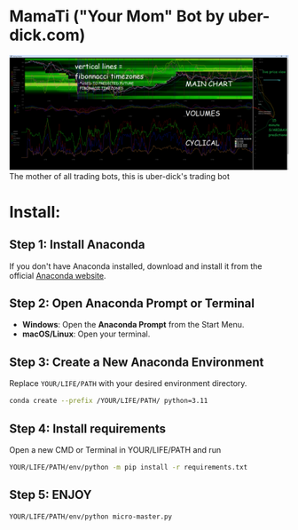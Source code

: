 
# MamaTi ("Your Mom" Bot by uber-dick.com)
![Screenhot of mamati alpha 0.1](https://github.com/spacewalkingninja/mamati/blob/master/screenshot.png?raw=true)
The mother of all trading bots, this is uber-dick's trading bot

# Install:

## Step 1: Install Anaconda
If you don't have Anaconda installed, download and install it from the official [Anaconda website](https://www.anaconda.com/products/individual).

## Step 2: Open Anaconda Prompt or Terminal
- **Windows**: Open the **Anaconda Prompt** from the Start Menu.
- **macOS/Linux**: Open your terminal.

## Step 3: Create a New Anaconda Environment
Replace `YOUR/LIFE/PATH` with your desired environment directory.

```bash
conda create --prefix /YOUR/LIFE/PATH/ python=3.11
```

## Step 4: Install requirements
Open a new CMD or Terminal in YOUR/LIFE/PATH and run 
```bash
YOUR/LIFE/PATH/env/python -m pip install -r requirements.txt
```

## Step 5: ENJOY
```bash
YOUR/LIFE/PATH/env/python micro-master.py
```